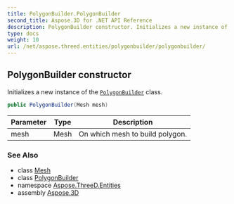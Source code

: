 ```yaml
---
title: PolygonBuilder.PolygonBuilder
second_title: Aspose.3D for .NET API Reference
description: PolygonBuilder constructor. Initializes a new instance of the PolygonBuilder class
type: docs
weight: 10
url: /net/aspose.threed.entities/polygonbuilder/polygonbuilder/
---
```

## PolygonBuilder constructor

Initializes a new instance of the [`PolygonBuilder`](../) class.

```csharp
public PolygonBuilder(Mesh mesh)
```

| Parameter | Type | Description |
| --- | --- | --- |
| mesh | Mesh | On which mesh to build polygon. |

### See Also

* class [Mesh](../../mesh/)
* class [PolygonBuilder](../)
* namespace [Aspose.ThreeD.Entities](../../../aspose.threed.entities/)
* assembly [Aspose.3D](../../../)


